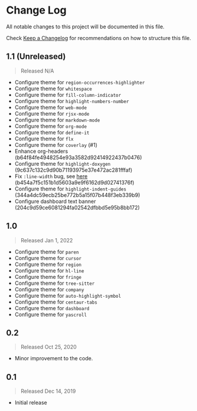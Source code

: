 # Change Log

All notable changes to this project will be documented in this file.

Check [Keep a Changelog](http://keepachangelog.com/) for recommendations on how to structure this file.


## 1.1 (Unreleased)
> Released N/A

* Configure theme for `region-occurrences-highlighter`
* Configure theme for `whitespace`
* Configure theme for `fill-column-indicator`
* Configure theme for `highlight-numbers-number`
* Configure theme for `web-mode`
* Configure theme for `rjsx-mode`
* Configure theme for `markdown-mode`
* Configure theme for `org-mode`
* Configure theme for `define-it`
* Configure theme for `flx`
* Configure theme for `coverlay` (#1)
* Enhance org-headers (b64f84fe4948254e93a3582d92414922437b0476)
* Configure theme for `highlight-doxygen` (9c637c132c9d90b71193975e37e472ac281fffaf)
* Fix `:line-width` bug, see [here](https://emacs.stackexchange.com/a/47227/19549) (b454a7f5c151b1d5603a9e9f6162d9d02741376f)
* Configure theme for `highlight-indent-guides` (344a4dc59ecb25be772b5a15f07b448f3eb339b9)
* Configure dashboard text banner (204c9d59ce6081294fa02542dfbbd5e95b8bb172)

## 1.0
> Released Jan 1, 2022

* Configure theme for `paren`
* Configure theme for `cursor`
* Configure theme for `region`
* Configure theme for `hl-line`
* Configure theme for `fringe`
* Configure theme for `tree-sitter`
* Configure theme for `company`
* Configure theme for `auto-highlight-symbol`
* Configure theme for `centaur-tabs`
* Configure theme for `dashboard`
* Configure theme for `yascroll`

## 0.2
> Released Oct 25, 2020

* Minor improvement to the code.

## 0.1
> Released Dec 14, 2019

* Initial release
